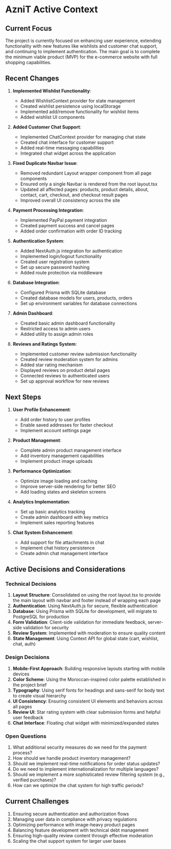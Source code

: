 # AzniT Active Context

## Current Focus
The project is currently focused on enhancing user experience, extending functionality with new features like wishlists and customer chat support, and continuing to implement authentication. The main goal is to complete the minimum viable product (MVP) for the e-commerce website with full shopping capabilities.

## Recent Changes
1. **Implemented Wishlist Functionality**:
   - Added WishlistContext provider for state management
   - Created wishlist persistence using localStorage
   - Implemented add/remove functionality for wishlist items
   - Added wishlist UI components

2. **Added Customer Chat Support**:
   - Implemented ChatContext provider for managing chat state
   - Created chat interface for customer support
   - Added real-time messaging capabilities
   - Integrated chat widget across the application

3. **Fixed Duplicate Navbar Issue**:
   - Removed redundant Layout wrapper component from all page components
   - Ensured only a single Navbar is rendered from the root layout.tsx
   - Updated all affected pages: products, product details, about, contact, cart, checkout, and checkout result pages
   - Improved overall UI consistency across the site

4. **Payment Processing Integration**:
   - Implemented PayPal payment integration
   - Created payment success and cancel pages
   - Added order confirmation with order ID tracking

5. **Authentication System**:
   - Added NextAuth.js integration for authentication
   - Implemented login/logout functionality
   - Created user registration system
   - Set up secure password hashing
   - Added route protection via middleware

6. **Database Integration**:
   - Configured Prisma with SQLite database
   - Created database models for users, products, orders
   - Set up environment variables for database connections

7. **Admin Dashboard**:
   - Created basic admin dashboard functionality
   - Restricted access to admin users
   - Added utility to assign admin roles

8. **Reviews and Ratings System**:
   - Implemented customer review submission functionality
   - Created review moderation system for admins
   - Added star rating mechanism
   - Displayed reviews on product detail pages
   - Connected reviews to authenticated users
   - Set up approval workflow for new reviews

## Next Steps
1. **User Profile Enhancement**:
   - Add order history to user profiles
   - Enable saved addresses for faster checkout
   - Implement account settings page

2. **Product Management**:
   - Complete admin product management interface
   - Add inventory management capabilities
   - Implement product image uploads

3. **Performance Optimization**:
   - Optimize image loading and caching
   - Improve server-side rendering for better SEO
   - Add loading states and skeleton screens

4. **Analytics Implementation**:
   - Set up basic analytics tracking
   - Create admin dashboard with key metrics
   - Implement sales reporting features

5. **Chat System Enhancement**:
   - Add support for file attachments in chat
   - Implement chat history persistence
   - Create admin chat management interface

## Active Decisions and Considerations

### Technical Decisions
1. **Layout Structure**: Consolidated on using the root layout.tsx to provide the main layout with navbar and footer instead of wrapping each page
2. **Authentication**: Using NextAuth.js for secure, flexible authentication
3. **Database**: Using Prisma with SQLite for development, will migrate to PostgreSQL for production
4. **Form Validation**: Client-side validation for immediate feedback, server-side validation for security
5. **Review System**: Implemented with moderation to ensure quality content
6. **State Management**: Using Context API for global state (cart, wishlist, chat, auth)

### Design Decisions
1. **Mobile-First Approach**: Building responsive layouts starting with mobile devices
2. **Color Scheme**: Using the Moroccan-inspired color palette established in the project brief
3. **Typography**: Using serif fonts for headings and sans-serif for body text to create visual hierarchy
4. **UI Consistency**: Ensuring consistent UI elements and behaviors across all pages
5. **Review UI**: Star rating system with clear submission forms and helpful user feedback
6. **Chat Interface**: Floating chat widget with minimized/expanded states

### Open Questions
1. What additional security measures do we need for the payment process?
2. How should we handle product inventory management?
3. Should we implement real-time notifications for order status updates?
4. Do we need to implement internationalization for multiple languages?
5. Should we implement a more sophisticated review filtering system (e.g., verified purchases)?
6. How can we optimize the chat system for high traffic periods?

## Current Challenges
1. Ensuring secure authentication and authorization flows
2. Managing user data in compliance with privacy regulations
3. Optimizing performance with image-heavy product pages
4. Balancing feature development with technical debt management
5. Ensuring high-quality review content through effective moderation
6. Scaling the chat support system for larger user bases 